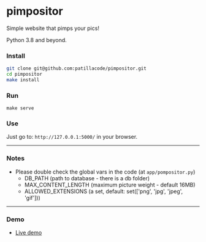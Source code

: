 # pimpositor
Simple website that pimps your pics!

Python 3.8 and beyond.

### Install

```bash
git clone git@github.com:patillacode/pimpositor.git
cd pimpositor
make install
```

### Run
`make serve`

### Use
Just go to: `http://127.0.0.1:5000/` in your browser.

------------

### Notes
* Please double check the global vars in the code (at `app/pompositor.py`)
    * DB_PATH (path to database - there is a db folder)
    * MAX_CONTENT_LENGTH (maximum picture weight - default 16MB)
    * ALLOWED_EXTENSIONS (a set, default: set(['png', 'jpg', 'jpeg', 'gif']))

------------

### Demo
* [Live demo](http://pimpositor.patilla.es/)
